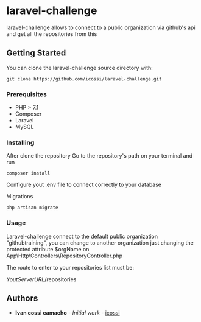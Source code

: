 # laravel-challenge
laravel-challenge allows to connect to a public organization via github's api and get all the repositories from this

## Getting Started
You can clone the laravel-challenge source directory with:
```
git clone https://github.com/icossi/laravel-challenge.git
```

### Prerequisites

* PHP > 7.1
* Composer
* Laravel
* MySQL 

### Installing

After clone the repository
Go to the repository's path on your terminal and run
```
composer install
```
Configure yout .env file to connect correctly to your database

Migrations

```
php artisan migrate
```

### Usage

Laravel-challenge connect to the default public organization "githubtraining", 
you can change to another organization just changing the protected attribute $orgName on App\Http\Controllers\RepositoryController.php

The route to enter to your repositories list must be:

*YoutServerURL*/repositories


## Authors

* **Ivan cossi camacho** - *Initial work* - [icossi](https://github.com/icossi)



